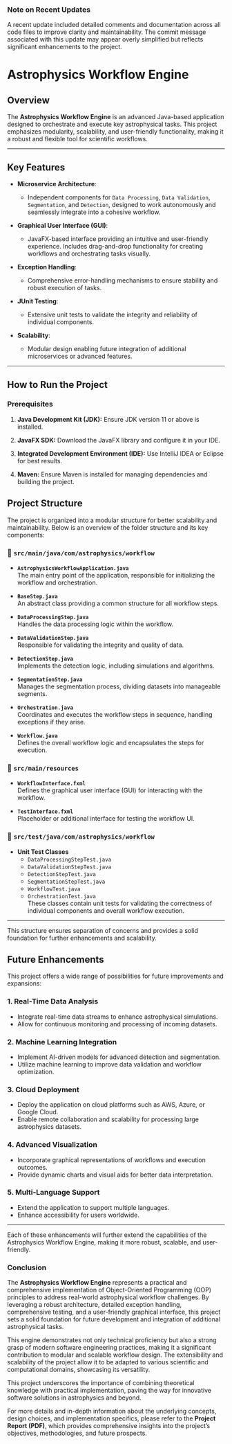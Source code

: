 ### Note on Recent Updates
A recent update included detailed comments and documentation across all code files to improve clarity and maintainability. The commit message associated with this update may appear overly simplified but reflects significant enhancements to the project.


# Astrophysics Workflow Engine

## Overview

The **Astrophysics Workflow Engine** is an advanced Java-based application designed to orchestrate and execute key astrophysical tasks. This project emphasizes modularity, scalability, and user-friendly functionality, making it a robust and flexible tool for scientific workflows.

---

## Key Features

- **Microservice Architecture**: 
  - Independent components for `Data Processing`, `Data Validation`, `Segmentation`, and `Detection`, designed to work autonomously and seamlessly integrate into a cohesive workflow.
  
- **Graphical User Interface (GUI)**: 
  - JavaFX-based interface providing an intuitive and user-friendly experience. Includes drag-and-drop functionality for creating workflows and orchestrating tasks visually.

- **Exception Handling**: 
  - Comprehensive error-handling mechanisms to ensure stability and robust execution of tasks.

- **JUnit Testing**: 
  - Extensive unit tests to validate the integrity and reliability of individual components.

- **Scalability**: 
  - Modular design enabling future integration of additional microservices or advanced features.

---

## How to Run the Project

### Prerequisites
1. **Java Development Kit (JDK):** 
   Ensure JDK version 11 or above is installed.
   
2. **JavaFX SDK:** 
   Download the JavaFX library and configure it in your IDE.

3. **Integrated Development Environment (IDE):** 
   Use IntelliJ IDEA or Eclipse for best results.

4. **Maven:** 
   Ensure Maven is installed for managing dependencies and building the project.

## Project Structure

The project is organized into a modular structure for better scalability and maintainability. Below is an overview of the folder structure and its key components:

### 📂 `src/main/java/com/astrophysics/workflow`
- **`AstrophysicsWorkflowApplication.java`**  
  The main entry point of the application, responsible for initializing the workflow and orchestration.

- **`BaseStep.java`**  
  An abstract class providing a common structure for all workflow steps.

- **`DataProcessingStep.java`**  
  Handles the data processing logic within the workflow.

- **`DataValidationStep.java`**  
  Responsible for validating the integrity and quality of data.

- **`DetectionStep.java`**  
  Implements the detection logic, including simulations and algorithms.

- **`SegmentationStep.java`**  
  Manages the segmentation process, dividing datasets into manageable segments.

- **`Orchestration.java`**  
  Coordinates and executes the workflow steps in sequence, handling exceptions if they arise.

- **`Workflow.java`**  
  Defines the overall workflow logic and encapsulates the steps for execution.

### 📂 `src/main/resources`
- **`WorkflowInterface.fxml`**  
  Defines the graphical user interface (GUI) for interacting with the workflow.

- **`TestInterface.fxml`**  
  Placeholder or additional interface for testing the workflow UI.

### 📂 `src/test/java/com/astrophysics/workflow`
- **Unit Test Classes**  
  - `DataProcessingStepTest.java`  
  - `DataValidationStepTest.java`  
  - `DetectionStepTest.java`  
  - `SegmentationStepTest.java`  
  - `WorkflowTest.java`  
  - `OrchestrationTest.java`  
    These classes contain unit tests for validating the correctness of individual components and overall workflow execution.

---

This structure ensures separation of concerns and provides a solid foundation for further enhancements and scalability.


## Future Enhancements

This project offers a wide range of possibilities for future improvements and expansions:

### 1. Real-Time Data Analysis
- Integrate real-time data streams to enhance astrophysical simulations.
- Allow for continuous monitoring and processing of incoming datasets.

### 2. Machine Learning Integration
- Implement AI-driven models for advanced detection and segmentation.
- Utilize machine learning to improve data validation and workflow optimization.

### 3. Cloud Deployment
- Deploy the application on cloud platforms such as AWS, Azure, or Google Cloud.
- Enable remote collaboration and scalability for processing large astrophysics datasets.

### 4. Advanced Visualization
- Incorporate graphical representations of workflows and execution outcomes.
- Provide dynamic charts and visual aids for better data interpretation.

### 5. Multi-Language Support
- Extend the application to support multiple languages.
- Enhance accessibility for users worldwide.

---

Each of these enhancements will further extend the capabilities of the Astrophysics Workflow Engine, making it more robust, scalable, and user-friendly.



### Conclusion
The **Astrophysics Workflow Engine** represents a practical and comprehensive implementation of Object-Oriented Programming (OOP) principles to address real-world astrophysical workflow challenges. By leveraging a robust architecture, detailed exception handling, comprehensive testing, and a user-friendly graphical interface, this project sets a solid foundation for future development and integration of additional astrophysical tasks.

This engine demonstrates not only technical proficiency but also a strong grasp of modern software engineering practices, making it a significant contribution to modular and scalable workflow design. The extensibility and scalability of the project allow it to be adapted to various scientific and computational domains, showcasing its versatility.

This project underscores the importance of combining theoretical knowledge with practical implementation, paving the way for innovative software solutions in astrophysics and beyond.

For more details and in-depth information about the underlying concepts, design choices, and implementation specifics, please refer to the **Project Report (PDF)**, which provides comprehensive insights into the project’s objectives, methodologies, and future prospects.


